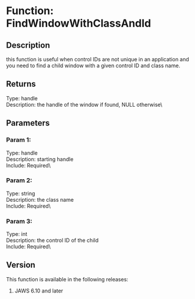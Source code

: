 # Function: FindWindowWithClassAndId

## Description

this function is useful when control IDs are not unique in an
application and you need to find a child window with a given control ID
and class name.

## Returns

Type: handle\
Description: the handle of the window if found, NULL otherwise\

## Parameters

### Param 1:

Type: handle\
Description: starting handle\
Include: Required\

### Param 2:

Type: string\
Description: the class name\
Include: Required\

### Param 3:

Type: int\
Description: the control ID of the child\
Include: Required\

## Version

This function is available in the following releases:

1.  JAWS 6.10 and later
